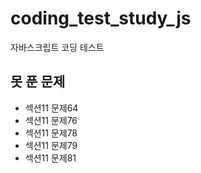 # coding_test_study_js

자바스크립트 코딩 테스트

## 못 푼 문제

- 섹션11 문제64
- 섹션11 문제76
- 섹션11 문제78
- 섹션11 문제79
- 섹션11 문제81
